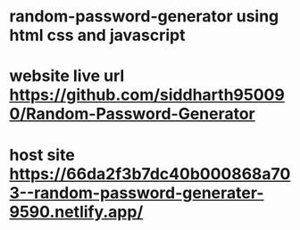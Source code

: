 <!-- This project is developed by Siddharth Singh -->


# random-password-generator using html css and javascript
# website live url https://github.com/siddharth950090/Random-Password-Generator
# host site https://66da2f3b7dc40b000868a703--random-password-generater-9590.netlify.app/
